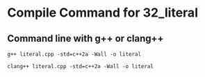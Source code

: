 # Compile Command for 32_literal

## Command line with g++ or clang++

```shell
g++ literal.cpp -std=c++2a -Wall -o literal

clang++ literal.cpp -std=c++2a -Wall -o literal
```
